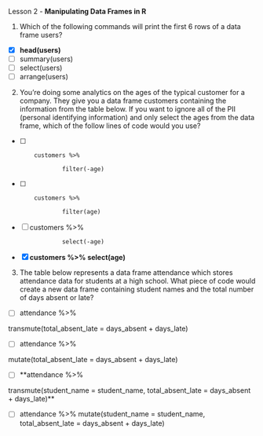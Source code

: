 Lesson 2 - **Manipulating Data Frames in R**

1.	Which of the following commands will print the first 6 rows of a data frame users?
-   [x]	**head(users)**
-   [ ]	summary(users)
-   [ ]	select(users)
-   [ ]	arrange(users)

2.	You’re doing some analytics on the ages of the typical customer for a company. They give you a data frame customers containing the information from the table below. If you want to ignore all of the PII (personal identifying information) and only select the ages from the data frame, which of the follow lines of code would you use?
-   [ ]         customers %>%

                  filter(-age)
       	
-   [ ]	        customers %>%

                  filter(age)
-   [ ]	customers %>%
        
                  select(-age)
-   [x]	**customers %>%
                  select(age)**

3.	The table below represents a data frame attendance which stores attendance data for students at a high school. What piece of code would create a new data frame containing student names and the total number of days absent or late?
-   [ ]  attendance %>%

transmute(total_absent_late = days_absent + days_late)
-   [ ]  attendance %>%
        
mutate(total_absent_late = days_absent + days_late)
-   [ ]  **attendance %>%
 	
  transmute(student_name = student_name,
total_absent_late = days_absent + days_late)**
-   [ ]  attendance %>%
mutate(student_name = student_name,
total_absent_late = days_absent + days_late)
